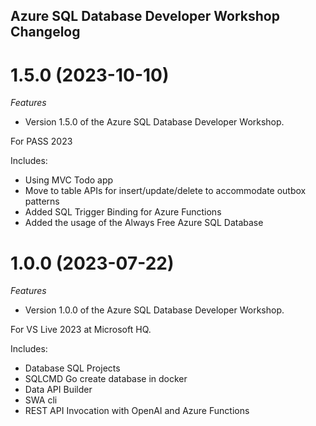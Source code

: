 ## Azure SQL Database Developer Workshop Changelog

<a name="1.5.0"></a>
# 1.5.0 (2023-10-10)

*Features*

* Version 1.5.0 of the Azure SQL Database Developer Workshop.

For PASS 2023

Includes:

* Using MVC Todo app
* Move to table APIs for insert/update/delete to accommodate outbox patterns
* Added SQL Trigger Binding for Azure Functions
* Added the usage of the Always Free Azure SQL Database


<a name="1.0.0"></a>
# 1.0.0 (2023-07-22)

*Features*

* Version 1.0.0 of the Azure SQL Database Developer Workshop.

For VS Live 2023 at Microsoft HQ.

Includes:

* Database SQL Projects
* SQLCMD Go create database in docker
* Data API Builder
* SWA cli
* REST API Invocation with OpenAI and Azure Functions
